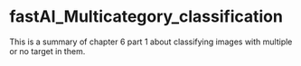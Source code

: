 # fastAI_Multicategory_classification
This is a summary of chapter 6 part 1 about classifying images with multiple or no target in them. 
